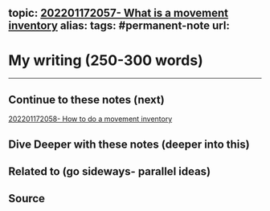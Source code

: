 topic: [202201172057- What is a movement inventory](.md)
alias: 
tags: #permanent-note
url: 
---

# My writing (250-300 words)








---
## Continue to these notes (next)
[202201172058- How to do a movement inventory](Notes/202201172058-%20How%20to%20do%20a%20movement%20inventory.md)
## Dive Deeper with these notes (deeper into this)
	
## Related to (go sideways- parallel ideas)
	
## Source